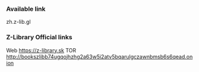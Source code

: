 ### Available link
zh.z-lib.gl


### Z-Library Official links
Web
https://z-library.sk
TOR
http://bookszlibb74ugqojhzhg2a63w5i2atv5bqarulgczawnbmsb6s6qead.onion
